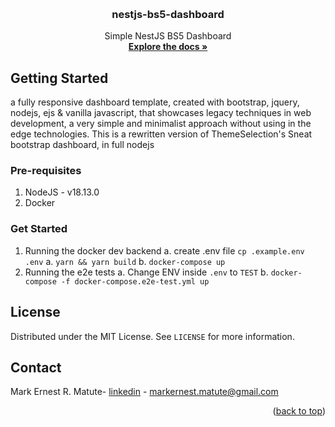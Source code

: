 <a name="readme-top"></a>

<!-- PROJECT LOGO -->
<br />
<div align="center">
<h3 align="center">nestjs-bs5-dashboard</h3>
  <p align="center">
    Simple NestJS BS5 Dashboard
    <br />
    <a href="https://github.com/SimpleIdeaLabs/nestjs-bs5-dashboard"><strong>Explore the docs »</strong></a>
    <br />
  </p>
</div>

<!-- GETTING STARTED -->
## Getting Started

a fully responsive dashboard template, created with bootstrap, jquery, nodejs, ejs & vanilla javascript, that showcases legacy techniques in web development,
a very simple and minimalist approach without using in the edge technologies. This is a rewritten version of ThemeSelection's Sneat bootstrap dashboard,
in full nodejs

### Pre-requisites
1. NodeJS - v18.13.0
2. Docker

### Get Started

  1. Running the docker dev backend
    a. create .env file `cp .example.env .env`
    a. `yarn && yarn build`
    b. `docker-compose up`
  2. Running the e2e tests
    a. Change ENV inside `.env` to `TEST`
    b. `docker-compose -f docker-compose.e2e-test.yml up`

<!-- LICENSE -->
## License

Distributed under the MIT License. See `LICENSE` for more information.

<!-- CONTACT -->
## Contact

Mark Ernest R. Matute- [linkedin](https://www.linkedin.com/in/mark-matute/) - markernest.matute@gmail.com

<p align="right">(<a href="#readme-top">back to top</a>)</p>
